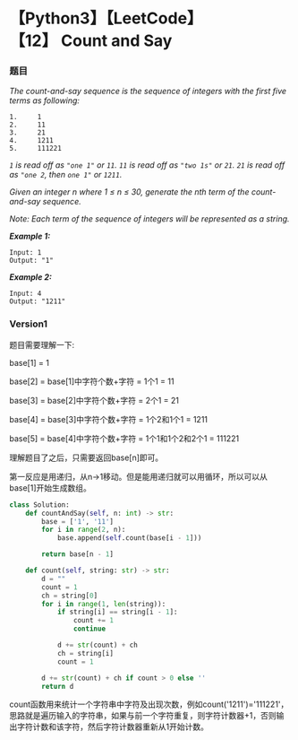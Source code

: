 # 【Python3】【LeetCode】【12】 Count and Say 

 

### 题目

*The count-and-say sequence is the sequence of integers with the first five terms as following:*

```
1.     1
2.     11
3.     21
4.     1211
5.     111221
```

*`1` is read off as `"one 1"` or `11`.*
*`11` is read off as `"two 1s"` or `21`.*
*`21` is read off as `"one 2`, then `one 1"` or `1211`.*

*Given an integer n where 1 ≤ n ≤ 30, generate the nth term of the count-and-say sequence.*

*Note: Each term of the sequence of integers will be represented as a string.*

 

***Example 1:***

```
Input: 1
Output: "1"
```

***Example 2:***

```
Input: 4
Output: "1211"
```

### Version1

题目需要理解一下:

base[1] = 1

base[2] = base[1]中字符个数+字符 = 1个1 = 11

base[3] = base[2]中字符个数+字符 = 2个1 = 21

base[4] = base[3]中字符个数+字符 = 1个2和1个1 = 1211

base[5] = base[4]中字符个数+字符 = 1个1和1个2和2个1 = 111221

理解题目了之后，只需要返回base[n]即可。

第一反应是用递归，从n->1移动。但是能用递归就可以用循环，所以可以从base[1]开始生成数组。

```python
class Solution:
    def countAndSay(self, n: int) -> str:
        base = ['1', '11']
        for i in range(2, n):
            base.append(self.count(base[i - 1]))

        return base[n - 1]

    def count(self, string: str) -> str:
        d = ""
        count = 1
        ch = string[0]
        for i in range(1, len(string)):
            if string[i] == string[i - 1]:
                count += 1
                continue

            d += str(count) + ch
            ch = string[i]
            count = 1

        d += str(count) + ch if count > 0 else ''
        return d
```

count函数用来统计一个字符串中字符及出现次数，例如count('1211')='111221'，思路就是遍历输入的字符串，如果与前一个字符重复，则字符计数器+1，否则输出字符计数和该字符，然后字符计数器重新从1开始计数。
